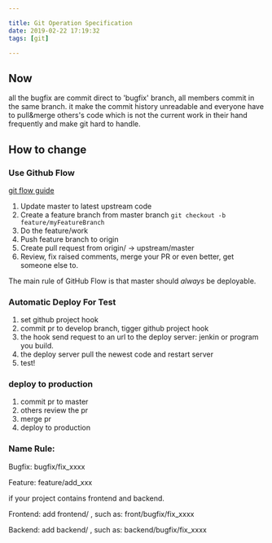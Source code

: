 ```yaml
---

title: Git Operation Specification
date: 2019-02-22 17:19:32
tags: [git]

---
```


## Now

all the bugfix are commit direct to 'bugfix' branch, all members commit in the same branch. it make the commit history unreadable and everyone have to pull&merge others's code which is not the current work in their hand frequently and make git hard to handle.

## How to change

### Use Github Flow

[git flow guide ](https://gitversion.readthedocs.io/en/latest/git-branching-strategies/githubflow/)

1.  Update master to latest  upstream code
2.  Create a feature branch from master branch  `git checkout -b feature/myFeatureBranch`
3.  Do the feature/work
4.  Push feature branch to origin
5.  Create pull request from origin/  -> upstream/master
6.  Review, fix raised comments, merge your PR or even better, get someone else to.

The main rule of GitHub Flow is that master should  _always_  be deployable.

  

### Automatic Deploy For Test

1.  set github project hook
2.  commit pr to develop branch, tigger github project hook
3.  the hook send request to an url to the deploy server: jenkin or program you build.
4.  the deploy server pull the newest code and restart server
5.  test!

<!-- more -->

### deploy to production

1.  commit pr to master
2.  others review the pr
3.  merge pr
4.  deploy to production

### Name Rule:

Bugfix: bugfix/fix_xxxx

Feature: feature/add_xxx

if your project contains frontend and backend.

Frontend: add frontend/ , such as: front/bugfix/fix_xxxx

Backend: add backend/ , such as: backend/bugfix/fix_xxxx